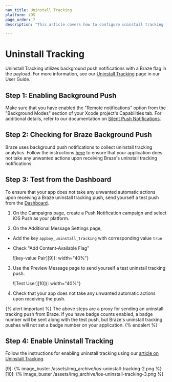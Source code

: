 ```yaml
---
nav_title: Uninstall Tracking
platform: iOS
page_order: 7
description: "This article covers how to configure uninstall tracking for your iOS application."

---
```

# Uninstall Tracking

Uninstall Tracking utilizes background push notifications with a Braze flag in the payload. For more information, see our [Uninstall Tracking][6] page in our User Guide.

## Step 1: Enabling Background Push

Make sure that you have enabled the "Remote notifications" option from the "Background Modes" section of your Xcode project's Capabilities tab. For additional details, refer to our documentation on [Silent Push Notifications][5].

## Step 2: Checking for Braze Background Push

Braze uses background push notifications to collect uninstall tracking analytics. Follow the instructions [here][4] to ensure that your application does not take any unwanted actions upon receiving Braze's uninstall tracking notifications.

## Step 3: Test from the Dashboard

To ensure that your app does not take any unwanted automatic actions upon receiving a Braze uninstall tracking push, send yourself a test push from the [Dashboard][7].

1. On the Campaigns page, create a Push Notification campaign and select iOS Push as your platform.

2. On the Additional Message Settings page,
  - Add the key `appboy_uninstall_tracking` with corresponding value `true`
  - Check "Add Content-Available Flag"

    ![key-value  Pair][9]{: width="40%"}

3. Use the Preview Message page to send yourself a test uninstall tracking push.

    ![Test User][10]{: width="40%"}

4. Check that your app does not take any unwanted automatic actions upon receiving the push.

{% alert important %}
The above steps are a proxy for sending an uninstall tracking push from Braze. If you have badge counts enabled, a badge number will be sent along with the test push, but Braze's uninstall tracking pushes will not set a badge number on your application.
{% endalert %}

## Step 4: Enable Uninstall Tracking

Follow the instructions for enabling uninstall tracking using our [article on Uninstall Tracking][6].

[4]: {{site.baseurl}}/developer_guide/platform_integration_guides/ios/push_notifications/customization/#ignoring-brazes-internal-push-notifications
[5]: {{site.baseurl}}/developer_guide/platform_integration_guides/ios/push_notifications/silent_push_notifications/
[6]: {{site.baseurl}}/user_guide/data_and_analytics/tracking/uninstall_tracking/#uninstall-tracking
[7]: https://dashboard-01.braze.com/
[9]: {% image_buster /assets/img_archive/ios-uninstall-tracking-2.png %}
[10]: {% image_buster /assets/img_archive/ios-uninstall-tracking-3.png %}
